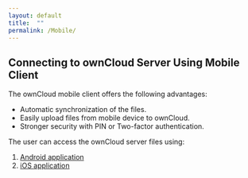 ```yaml
---
layout: default
title:  ""
permalink: /Mobile/
---
```


## Connecting to ownCloud Server Using Mobile Client

The ownCloud mobile client offers the following advantages:

* Automatic synchronization of the files.
* Easily upload files from mobile device to ownCloud.
* Stronger security with PIN or Two-factor authentication. 

The user can access the ownCloud server files using:
1. [Android application](https://sindhu4512.github.io/task/Android/)
2. [iOS application](https://sindhu4512.github.io/task/iOS/)
